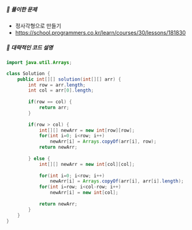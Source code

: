##### **📘 풀이한 문제**

- 정사각형으로 만들기
- https://school.programmers.co.kr/learn/courses/30/lessons/181830
  
##### **📜 대략적인 코드 설명**
```java
import java.util.Arrays;

class Solution {
    public int[][] solution(int[][] arr) {
        int row = arr.length;
        int col = arr[0].length;
        
        if(row == col) {
        	return arr;
        } 
        
        if(row > col) {
        	int[][] newArr = new int[row][row];
        	for(int i=0; i<row; i++)
        		newArr[i] = Arrays.copyOf(arr[i], row);
        	return newArr;
        	
        } else {
        	int[][] newArr = new int[col][col];
        	
        	for(int i=0; i<row; i++)
        		newArr[i] = Arrays.copyOf(arr[i], arr[i].length);
        	for(int i=row; i<col-row; i++)
        		newArr[i] = new int[col];
        	
        	return newArr;
        }
    }
}
```
